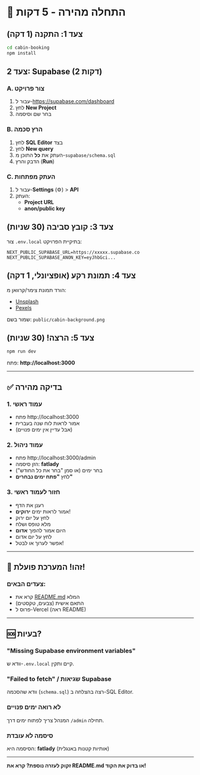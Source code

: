 # 🚀 התחלה מהירה - 5 דקות

## צעד 1: התקנה (1 דקה)

```bash
cd cabin-booking
npm install
```

## צעד 2: Supabase (2 דקות)

### A. צור פרויקט
1. עבור ל-https://supabase.com/dashboard
2. לחץ **New Project**
3. בחר שם וסיסמה

### B. הרץ סכמה
1. לחץ **SQL Editor** בצד
2. לחץ **New query**
3. העתק את **כל** התוכן מ-`supabase/schema.sql`
4. הדבק והרץ (**Run**)

### C. העתק מפתחות
1. עבור ל-**Settings** (⚙️) > **API**
2. העתק:
   - **Project URL**
   - **anon/public key**

## צעד 3: קובץ סביבה (30 שניות)

צור `.env.local` בתיקיית הפרויקט:

```env
NEXT_PUBLIC_SUPABASE_URL=https://xxxxx.supabase.co
NEXT_PUBLIC_SUPABASE_ANON_KEY=eyJhbGci...
```

## צעד 4: תמונת רקע (אופציונלי, 1 דקה)

הורד תמונת צימר/קרוואן מ:
- [Unsplash](https://unsplash.com/s/photos/cabin-lake)
- [Pexels](https://www.pexels.com/search/cabin/)

שמור בשם: `public/cabin-background.png`

## צעד 5: הרצה! (30 שניות)

```bash
npm run dev
```

פתח: **http://localhost:3000**

---

## ✅ בדיקה מהירה

### 1. עמוד ראשי
- פתח http://localhost:3000
- אמור לראות לוח שנה בעברית
- (אבל עדיין אין ימים פנויים)

### 2. עמוד ניהול
- פתח http://localhost:3000/admin
- הזן סיסמה: **fatlady**
- בחר ימים (או סמן "בחר את כל החודש")
- לחץ **"פתח ימים נבחרים"**

### 3. חזור לעמוד ראשי
- רענן את הדף
- אמור לראות ימים **ירוקים**!
- לחץ על יום ירוק
- מלא טופס ושלח
- היום אמור להפוך **אדום**
- לחץ על יום אדום
- אפשר לערוך או לבטל!

---

## 🎉 זהו! המערכת פועלת!

### צעדים הבאים:
- קרא את [README.md](README.md) המלא
- התאם אישית (צבעים, טקסטים)
- פרוס ל-Vercel (ראה README)

---

## 🆘 בעיות?

### "Missing Supabase environment variables"
וודא ש-`.env.local` קיים ותקין.

### "Failed to fetch" / שגיאות Supabase
וודא שהסכמה (`schema.sql`) רצה בהצלחה ב-SQL Editor.

### לא רואה ימים פנויים
המנהל צריך לפתוח ימים דרך `/admin` תחילה.

### סיסמה לא עובדת
הסיסמה היא: **fatlady** (אותיות קטנות באנגלית)

---

**זקוק לעזרה נוספת? קרא את README.md או בדוק את הקוד!**

